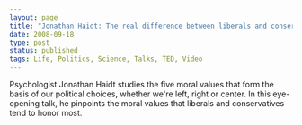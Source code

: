```yaml
---
layout: page
title: "Jonathan Haidt: The real difference between liberals and conservatives"
date: 2008-09-18
type: post
status: published
tags: Life, Politics, Science, Talks, TED, Video
---
```



Psychologist Jonathan Haidt studies the five moral values that form the basis of our political choices, whether we're left, right or center. In this eye-opening talk, he pinpoints the moral values that liberals and conservatives tend to honor most.
